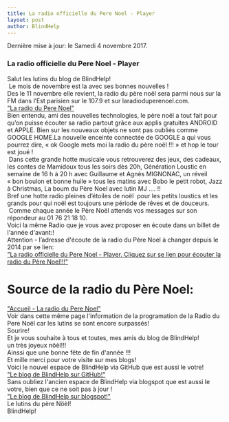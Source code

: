 ```yaml
---
title: La radio officielle du Pere Noel - Player
layout: post
author: BlindHelp
---
```



<footer>Dernière mise à jour: le Samedi 4 novembre 2017.</footer>


<div>
<audio autoplay >
 <source src=""https://blindhelp.github.io/Santa Claus HO HO HO Merry Christmas.mp3" type="audio/mp3" type="audio/mpeg">
  Not supported
</audio>
</div>


### La radio officielle du Pere Noel - Player ###
Salut les lutins du blog de BlindHelp!               
 Le mois de novembre est la avec ses bonnes nouvelles !                    
Des le 11 novembre elle revient, la radio du père noël sera parmi nous sur la FM dans l’Est parisien sur le 107.9 et sur laradioduperenoel.com.                       
<a target="_blank" href="http://www.laradioduperenoel.com/">"La radio du Pere Noel"</a>     
Bien entendu, ami des nouvelles technologies, le père noël a tout fait pour qu’on puisse écouter sa radio partout grâce aux applis gratuites ANDROID et APPLE. Bien sur les nouveaux objets ne sont pas oubliés comme GOOGLE HOME.La nouvelle enceinte connectée de GOOGLE a qui vous pourrez dire, « ok Google mets moi la radio du père noël !!! » et hop le tour est joué !                      
 Dans cette grande hotte musicale vous retrouverez des jeux, des cadeaux, les contes de Mamidoux tous les soirs dès 20h, Génération Loustic en semaine de 16 h à 20 h avec Guillaume et Agnès MIGNONAC, un réveil  « bon boulon et bonne huile » tous les matins avec Bobo le petit robot, Jazz à Christmas, La boum du Père Noel avec lutin MJ …. !!                  
Bref une hotte radio pleines d’étoiles de noël  pour les petits loustics et les grands pour qui noël est toujours une période de rêves et de douceurs.                 
 Comme chaque année le Père Noël attends vos messages sur son répondeur au 01 76 21 18 10.                        
Voici la même Radio que je vous avez proposer en écoute dans un billet de l'année d'avant:!                     
Attention - l’adresse d'écoute de la radio du Père Noel à changer depuis le 2014 par se lien:                    
<a target="_blank" href="http://www.laradioduperenoel.com/players-1">"La radio officielle du Pere Noel - Player. Cliquez sur se lien pour écouter la radio du Père Noel!!!"</a>       

# Source de la radio du Père Noel: #
<a target="_blank" href="http://www.laradioduperenoel.com/">"Accueil - La radio du Pere Noel"</a>        
Voir dans cette même page l'information de la programation de la Radio du Pere Noël car les lutins se sont encore surpassés!                   
Sourire!                   
Et je vous souhaite à tous et toutes, mes amis du blog de BlindHelp!                
un très joyeux nöèl!!!                  
Ainssi que une bonne fête de fin d'année !!!                 
Et mille merci pour votre visite sur mes blogs!                 
Voici le nouvel espace de BlindHelp via GitHub que est aussi le votre!             
<a target="_blank" href="https://blindhelp.github.io/">"Le blog de BlindHelp sur GitHub!"</a>      
Sans oubliez l'ancien espace de BlindHelp via blogspot que est aussi le votre, bien que ce ne soit pas à jour !                          
<a target="_blank" href="http://blindhelp.blogspot.com/index.html">"Le blog de BlindHelp sur blogspot!"</a>       
Le lutins du père Nöèl!                       
BlindHelp!                         